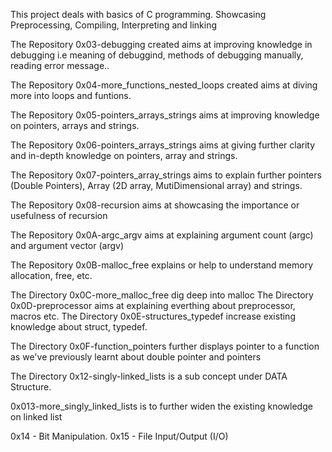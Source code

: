 This project deals with basics of C programming. Showcasing Preprocessing, Compiling, Interpreting and linking

The Repository 0x03-debugging created aims at improving knowledge in debugging i.e meaning of debuggind, methods of debugging manually, reading error message..

The Repository 0x04-more_functions_nested_loops created aims at diving more into loops and funtions.

The Repository 0x05-pointers_arrays_strings aims at improving knowledge on pointers, arrays and strings.

The Repository 0x06-pointers_arrays_strings aims at giving further clarity and in-depth knowledge on pointers, array and strings.

The Repository 0x07-pointers_array_strings aims to explain further pointers (Double Pointers), Array (2D array, MutiDimensional array) and strings.

The Repository 0x08-recursion aims at showcasing the importance or usefulness of recursion

The Repository 0x0A-argc_argv aims at explaining argument count (argc) and argument vector (argv)

The Repository 0x0B-malloc_free explains or help to understand memory allocation, free, etc.

The Directory 0x0C-more_malloc_free dig deep into malloc
The Directory 0x0D-preprocessor aims at explaining everthing about preprocessor, macros etc.
The Directory 0x0E-structures_typedef increase existing knowledge about struct, typedef.

The Directory 0x0F-function_pointers further displays pointer to a function as we've previously learnt about double pointer and pointers

The Directory 0x12-singly-linked_lists is a sub concept under DATA Structure.

0x013-more_singly_linked_lists is to further widen the existing knowledge on linked list

0x14 - Bit Manipulation.
0x15 - File Input/Output (I/O)
